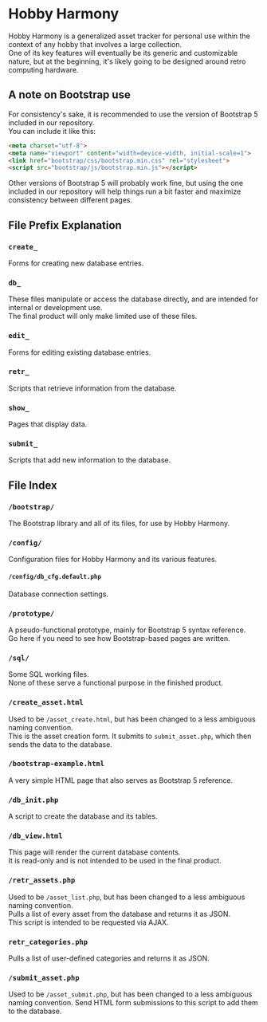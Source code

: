 # Hobby Harmony  
Hobby Harmony is a generalized asset tracker for personal use within the context of any hobby that involves a large collection.  
One of its key features will eventually be its generic and customizable nature, but at the beginning, it's likely going to be designed around retro computing hardware.  
## A note on Bootstrap use  
For consistency's sake, it is recommended to use the version of Bootstrap 5 included in our repository.  
You can include it like this:  
```html
<meta charset="utf-8">
<meta name="viewport" content="width=device-width, initial-scale=1">
<link href="bootstrap/css/bootstrap.min.css" rel="stylesheet">
<script src="bootstrap/js/bootstrap.min.js"></script>
```
Other versions of Bootstrap 5 will probably work fine, but using the one included in our repository will help things run a bit faster and maximize consistency between different pages.  
## File Prefix Explanation  
### `create_`  
Forms for creating new database entries.  
### `db_`  
These files manipulate or access the database directly, and are intended for internal or development use.  
The final product will only make limited use of these files.  
### `edit_`  
Forms for editing existing database entries.  
### `retr_`  
Scripts that retrieve information from the database.  
### `show_`  
Pages that display data.  
### `submit_`  
Scripts that add new information to the database.  
## File Index  
### `/bootstrap/`
The Bootstrap library and all of its files, for use by Hobby Harmony.  
### `/config/`  
Configuration files for Hobby Harmony and its various features.  
#### `/config/db_cfg.default.php`  
Database connection settings.  
### `/prototype/`  
A pseudo-functional prototype, mainly for Bootstrap 5 syntax reference.  
Go here if you need to see how Bootstrap-based pages are written.  
### `/sql/`  
Some SQL working files.  
None of these serve a functional purpose in the finished product.  
### `/create_asset.html`  
Used to be `/asset_create.html`, but has been changed to a less ambiguous naming convention.  
This is the asset creation form. It submits to `submit_asset.php`, which then sends the data to the database.  
### `/bootstrap-example.html`  
A very simple HTML page that also serves as Bootstrap 5 reference.  
### `/db_init.php`  
A script to create the database and its tables.  
### `/db_view.html`  
This page will render the current database contents.  
It is read-only and is not intended to be used in the final product.  
### `/retr_assets.php`  
Used to be `/asset_list.php`, but has been changed to a less ambiguous naming convention.  
Pulls a list of every asset from the database and returns it as JSON.  
This script is intended to be requested via AJAX.  
### `retr_categories.php`  
Pulls a list of user-defined categories and returns it as JSON.  
### `/submit_asset.php`  
Used to be `/asset_submit.php`, but has been changed to a less ambiguous naming convention.
Send HTML form submissions to this script to add them to the database.  